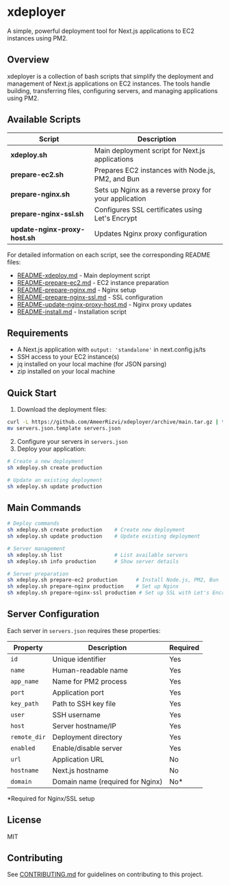 # xdeployer

A simple, powerful deployment tool for Next.js applications to EC2 instances using PM2.

## Overview

xdeployer is a collection of bash scripts that simplify the deployment and management of Next.js applications on EC2 instances. The tools handle building, transferring files, configuring servers, and managing applications using PM2.

## Available Scripts

| Script                         | Description                                           |
| ------------------------------ | ----------------------------------------------------- |
| **xdeploy.sh**                 | Main deployment script for Next.js applications       |
| **prepare-ec2.sh**             | Prepares EC2 instances with Node.js, PM2, and Bun     |
| **prepare-nginx.sh**           | Sets up Nginx as a reverse proxy for your application |
| **prepare-nginx-ssl.sh**       | Configures SSL certificates using Let's Encrypt       |
| **update-nginx-proxy-host.sh** | Updates Nginx proxy configuration                     |

For detailed information on each script, see the corresponding README files:

- [README-xdeploy.md](README-xdeploy.md) - Main deployment script
- [README-prepare-ec2.md](README-prepare-ec2.md) - EC2 instance preparation
- [README-prepare-nginx.md](README-prepare-nginx.md) - Nginx setup
- [README-prepare-nginx-ssl.md](README-prepare-nginx-ssl.md) - SSL configuration
- [README-update-nginx-proxy-host.md](README-update-nginx-proxy-host.md) - Nginx proxy updates
- [README-install.md](README-install.md) - Installation script

## Requirements

- A Next.js application with `output: 'standalone'` in next.config.js/ts
- SSH access to your EC2 instance(s)
- jq installed on your local machine (for JSON parsing)
- zip installed on your local machine

## Quick Start

1. Download the deployment files:

```bash
curl -L https://github.com/AmeerRizvi/xdeployer/archive/main.tar.gz | tar xz --strip=1 xdeployer-main/xdeploy.sh xdeployer-main/servers.json.template
mv servers.json.template servers.json
```

2. Configure your servers in `servers.json`
3. Deploy your application:

```bash
# Create a new deployment
sh xdeploy.sh create production

# Update an existing deployment
sh xdeploy.sh update production
```

## Main Commands

```bash
# Deploy commands
sh xdeploy.sh create production    # Create new deployment
sh xdeploy.sh update production    # Update existing deployment

# Server management
sh xdeploy.sh list                 # List available servers
sh xdeploy.sh info production      # Show server details

# Server preparation
sh xdeploy.sh prepare-ec2 production      # Install Node.js, PM2, Bun
sh xdeploy.sh prepare-nginx production    # Set up Nginx
sh xdeploy.sh prepare-nginx-ssl production # Set up SSL with Let's Encrypt
```

## Server Configuration

Each server in `servers.json` requires these properties:

| Property     | Description                      | Required |
| ------------ | -------------------------------- | -------- |
| `id`         | Unique identifier                | Yes      |
| `name`       | Human-readable name              | Yes      |
| `app_name`   | Name for PM2 process             | Yes      |
| `port`       | Application port                 | Yes      |
| `key_path`   | Path to SSH key file             | Yes      |
| `user`       | SSH username                     | Yes      |
| `host`       | Server hostname/IP               | Yes      |
| `remote_dir` | Deployment directory             | Yes      |
| `enabled`    | Enable/disable server            | Yes      |
| `url`        | Application URL                  | No       |
| `hostname`   | Next.js hostname                 | No       |
| `domain`     | Domain name (required for Nginx) | No\*     |

\*Required for Nginx/SSL setup

## License

MIT

## Contributing

See [CONTRIBUTING.md](CONTRIBUTING.md) for guidelines on contributing to this project.

